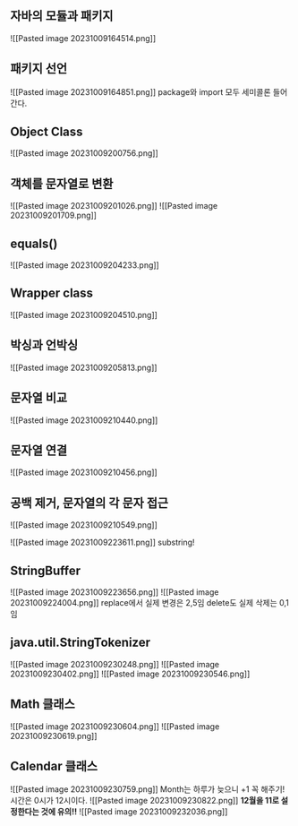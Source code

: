 ## 자바의 모듈과 패키지
![[Pasted image 20231009164514.png]]
## 패키지 선언
![[Pasted image 20231009164851.png]]
package와 import 모두 세미콜론 들어간다.
## Object Class
![[Pasted image 20231009200756.png]]
## 객체를 문자열로 변환
![[Pasted image 20231009201026.png]]
![[Pasted image 20231009201709.png]]
## equals()
![[Pasted image 20231009204233.png]]

## Wrapper class
![[Pasted image 20231009204510.png]]

## 박싱과 언박싱
![[Pasted image 20231009205813.png]]
## 문자열 비교
![[Pasted image 20231009210440.png]]

## 문자열 연결
![[Pasted image 20231009210456.png]]
## 공백 제거, 문자열의 각 문자 접근
![[Pasted image 20231009210549.png]]

![[Pasted image 20231009223611.png]]
substring!
## StringBuffer
![[Pasted image 20231009223656.png]]
![[Pasted image 20231009224004.png]]
replace에서 실제 변경은 2,5임
delete도 실제 삭제는 0,1임
## java.util.StringTokenizer
![[Pasted image 20231009230248.png]]
![[Pasted image 20231009230402.png]]
![[Pasted image 20231009230546.png]]

## Math 클래스
![[Pasted image 20231009230604.png]]
![[Pasted image 20231009230619.png]]

## Calendar 클래스
![[Pasted image 20231009230759.png]]
Month는 하루가 늦으니 +1 꼭 해주기!
시간은 0시가 12시이다.
![[Pasted image 20231009230822.png]]
**12월을 11로 설정한다는 것에 유의!!**
![[Pasted image 20231009232036.png]]


